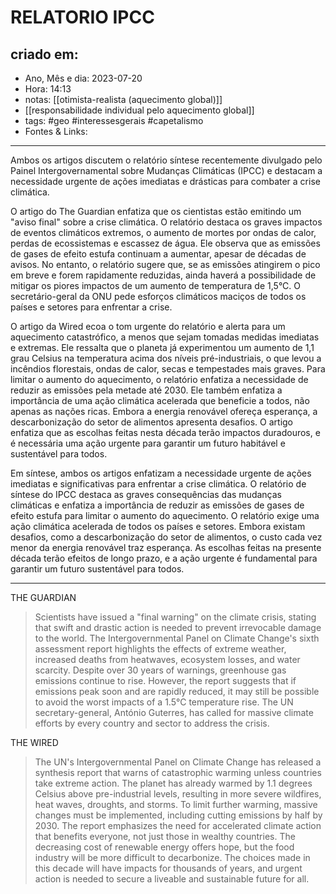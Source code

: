 # RELATORIO IPCC

## criado em: 
-  Ano, Mês e dia: 2023-07-20
- Hora: 14:13
- notas: [[otimista-realista (aquecimento global)]]
- [[responsabilidade individual pelo aquecimento global]]
- tags: #geo #interessesgerais #capetalismo 
- Fontes & Links: 
---
Ambos os artigos discutem o relatório síntese recentemente divulgado pelo Painel Intergovernamental sobre Mudanças Climáticas (IPCC) e destacam a necessidade urgente de ações imediatas e drásticas para combater a crise climática.

O artigo do The Guardian enfatiza que os cientistas estão emitindo um "aviso final" sobre a crise climática. O relatório destaca os graves impactos de eventos climáticos extremos, o aumento de mortes por ondas de calor, perdas de ecossistemas e escassez de água. Ele observa que as emissões de gases de efeito estufa continuam a aumentar, apesar de décadas de avisos. No entanto, o relatório sugere que, se as emissões atingirem o pico em breve e forem rapidamente reduzidas, ainda haverá a possibilidade de mitigar os piores impactos de um aumento de temperatura de 1,5°C. O secretário-geral da ONU pede esforços climáticos maciços de todos os países e setores para enfrentar a crise.

O artigo da Wired ecoa o tom urgente do relatório e alerta para um aquecimento catastrófico, a menos que sejam tomadas medidas imediatas e extremas. Ele ressalta que o planeta já experimentou um aumento de 1,1 grau Celsius na temperatura acima dos níveis pré-industriais, o que levou a incêndios florestais, ondas de calor, secas e tempestades mais graves. Para limitar o aumento do aquecimento, o relatório enfatiza a necessidade de reduzir as emissões pela metade até 2030. Ele também enfatiza a importância de uma ação climática acelerada que beneficie a todos, não apenas as nações ricas. Embora a energia renovável ofereça esperança, a descarbonização do setor de alimentos apresenta desafios. O artigo enfatiza que as escolhas feitas nesta década terão impactos duradouros, e é necessária uma ação urgente para garantir um futuro habitável e sustentável para todos.

Em síntese, ambos os artigos enfatizam a necessidade urgente de ações imediatas e significativas para enfrentar a crise climática. O relatório de síntese do IPCC destaca as graves consequências das mudanças climáticas e enfatiza a importância de reduzir as emissões de gases de efeito estufa para limitar o aumento do aquecimento. O relatório exige uma ação climática acelerada de todos os países e setores. Embora existam desafios, como a descarbonização do setor de alimentos, o custo cada vez menor da energia renovável traz esperança. As escolhas feitas na presente década terão efeitos de longo prazo, e a ação urgente é fundamental para garantir um futuro sustentável para todos.

---


THE GUARDIAN

>Scientists have issued a "final warning" on the climate crisis, stating that swift and drastic action is needed to prevent irrevocable damage to the world. The Intergovernmental Panel on Climate Change's sixth assessment report highlights the effects of extreme weather, increased deaths from heatwaves, ecosystem losses, and water scarcity. Despite over 30 years of warnings, greenhouse gas emissions continue to rise. However, the report suggests that if emissions peak soon and are rapidly reduced, it may still be possible to avoid the worst impacts of a 1.5°C temperature rise. The UN secretary-general, António Guterres, has called for massive climate efforts by every country and sector to address the crisis.

THE WIRED

>The UN's Intergovernmental Panel on Climate Change has released a synthesis report that warns of catastrophic warming unless countries take extreme action. The planet has already warmed by 1.1 degrees Celsius above pre-industrial levels, resulting in more severe wildfires, heat waves, droughts, and storms. To limit further warming, massive changes must be implemented, including cutting emissions by half by 2030. The report emphasizes the need for accelerated climate action that benefits everyone, not just those in wealthy countries. The decreasing cost of renewable energy offers hope, but the food industry will be more difficult to decarbonize. The choices made in this decade will have impacts for thousands of years, and urgent action is needed to secure a liveable and sustainable future for all.